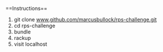 ==Instructions==

1. git clone www.github.com/marcusbullock/rps-challenge.git
2. cd rps-challenge
3. bundle
4. rackup
5. visit localhost
